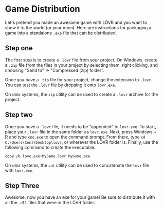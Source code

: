<!--
category: guide
-->

Game Distribution
===

Let's pretend you made an awesome game with LÖVR and you want to show it to the world (or your mom).
Here are instructions for packaging a game into a standalone `.exe` file that can be distributed.

Step one
---

The first step is to create a `.lovr` file from your project.  On Windows, create a `.zip` file from
the files in your project by selecting them, right clicking, and choosing "Send to" -> "Compressed
(zip) folder".

Once you have a `.zip` file for your project, change the extension to `.lovr`.  You can test the
`.lovr` file by dropping it onto `lovr.exe`.

On unix systems, the `zip` utility can be used to create a `.lovr` archive for the project.

Step two
---

Once you have a `.lovr` file, it needs to be "appended" to `lovr.exe`.  To start, place your `.lovr`
file in the same folder as `lovr.exe`.  Next, press Windows + R and type `cmd.exe` to open the
command prompt.  From there, type `cd C:\Users\Cena\Desktop\lovr`, or wherever the LÖVR folder is.
Finally, use the following command to create the executable:

```
copy /b love.exe+MyGame.lovr MyGame.exe
```

On unix systems, the `cat` utility can be used to concatenate the `lovr` file with `lovr.exe`.

Step Three
---

Awesome, now you have an exe for your game!  Be sure to distribute it with all the `.dll` files that
were in the LÖVR folder.
